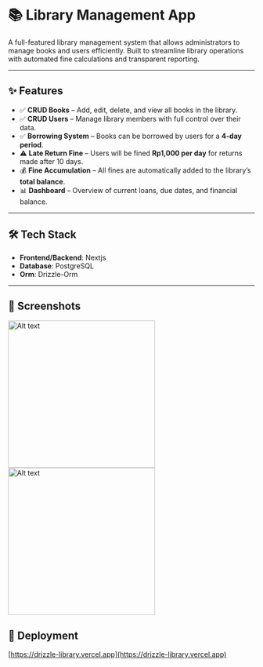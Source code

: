 # 📚 Library Management App

A full-featured library management system that allows administrators to manage books and users efficiently. Built to streamline library operations with automated fine calculations and transparent reporting.

---

## ✨ Features

- ✅ **CRUD Books** – Add, edit, delete, and view all books in the library.
- ✅ **CRUD Users** – Manage library members with full control over their data.
- ✅ **Borrowing System** – Books can be borrowed by users for a **4-day period**.
- ⚠️ **Late Return Fine** – Users will be fined **Rp1,000 per day** for returns made after 10 days.
- 💰 **Fine Accumulation** – All fines are automatically added to the library’s **total balance**.
- 📊 **Dashboard** – Overview of current loans, due dates, and financial balance.

---

## 🛠️ Tech Stack

- **Frontend/Backend**: Nextjs
- **Database**: PostgreSQL
- **Orm**: Drizzle-Orm

---

## 📸 Screenshots

<img src="https://ik.imagekit.io/o12xdvxz5l/github%20repo%20images/drizzle-library1.png?updatedAt=1746183490617" alt="Alt text" width="300"/>
<img src="https://ik.imagekit.io/o12xdvxz5l/github%20repo%20images/drizzle-library2.png?updatedAt=1746183522455" alt="Alt text" width="300"/>

## 🚀 Deployment

[https://drizzle-library.vercel.app](https://drizzle-library.vercel.app)
